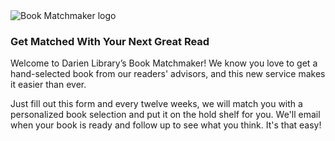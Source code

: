 <img class="img-responsive center-block" src="/uploads/logos/book_matchmaker_logo.jpg" alt="Book Matchmaker logo" />
<br />

### Get Matched With Your Next Great Read

Welcome to Darien Library’s Book Matchmaker! We know you love to get a hand-selected book from our readers' advisors, and this new service makes it easier than ever.

Just fill out this form and every twelve weeks, we will match you with a personalized book selection and put it on the hold shelf for you. We'll email when your book is ready and follow up to see what you think. It's that easy!
<br />
<br />
<script type="text/javascript" src="https://form.jotform.com/jsform/200075123718144"></script>
<br />
<br />